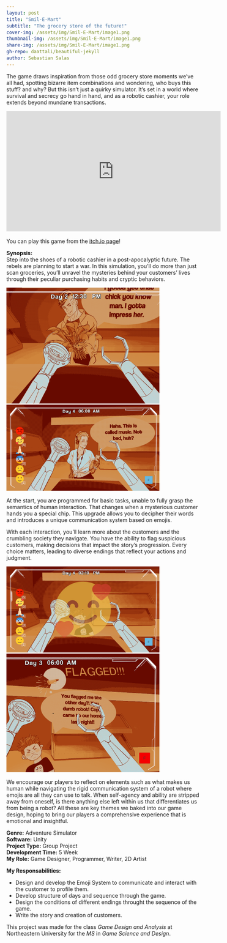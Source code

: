 ```yaml
---
layout: post
title: "Smil-E-Mart"
subtitle: "The grocery store of the future!"
cover-img: /assets/img/Smil-E-Mart/image1.png
thumbnail-img: /assets/img/Smil-E-Mart/image1.png
share-img: /assets/img/Smil-E-Mart/image1.png
gh-repo: daattali/beautiful-jekyll
author: Sebastian Salas
---
```


The game draws inspiration from those odd grocery store moments we’ve all had, spotting bizarre item combinations and wondering, who buys this stuff? and why? But this isn’t just a quirky simulator. It’s set in a world where survival and secrecy go hand in hand, and as a robotic cashier, your role extends beyond mundane transactions. 

<iframe width="560" height="315" src="https://www.youtube.com/embed/jbNFNAEgwRY" frameborder="0" allow="accelerometer; autoplay; clipboard-write; encrypted-media; gyroscope; picture-in-picture" allowfullscreen></iframe>

You can play this game from the [itch.io page](https://lightnin7.itch.io/smil-e-mart)!

**Synopsis:**\
Step into the shoes of a robotic cashier in a post-apocalyptic future. The rebels are planning to start a war. In this simulation, you’ll do more than just scan groceries, you’ll unravel the mysteries behind your customers’ lives through their peculiar purchasing habits and cryptic behaviors.

<div class="row">
  <div class="column">
    <img src="/assets/img/Smil-E-Mart/image2.png" width="400" /> 
    </div>
    <div class="column">
      <img src="/assets/img/Smil-E-Mart/image18.png" width="400" /> 
    </div> 
</div>

At the start, you are programmed for basic tasks, unable to fully grasp the semantics of human interaction. That changes when a mysterious customer hands you a special chip. This upgrade allows you to decipher their words and introduces a unique communication system based on emojis.

With each interaction, you’ll learn more about the customers and the crumbling society they navigate. You have the ability to flag suspicious customers, making decisions that impact the story’s progression. Every choice matters, leading to diverse endings that reflect your actions and judgment.

<div class="row">
  <div class="column">
    <img src="/assets/img/Smil-E-Mart/image3.png" width="400" />  
    </div>
    <div class="column">
      <img src="/assets/img/Smil-E-Mart/image14.png" width="400" />  
    </div> 
</div>

We encourage our players to reflect on elements such as what makes us human while navigating the rigid communication system of a robot where emojis are all they can use to talk. When self-agency and ability are stripped away from oneself, is there anything else left within us that differentiates us from being a robot? All these are key themes we baked into our game design, hoping to bring our players a comprehensive experience that is emotional and insightful.

**Genre:** Adventure Simulator\
**Software:** Unity\
**Project Type:** Group Project\
**Development Time:** 5 Week\
**My Role:** Game Designer, Programmer, Writer, 2D Artist

**My Responsabilities:**
* Design and develop the Emoji System to communicate and interact with the customer to profile them.
* Develop structure of days and sequence through the game.
* Design the conditions of different endings throught the sequence of the game.
* Write the story and creation of customers.

This project was made for the class *Game Design and Analysis* at Northeastern University for the *MS* in *Game Science and Design*.


